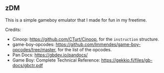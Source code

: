 ## zDM ##
This is a simple gameboy emulator that I made for fun in my freetime.

Credits:
- Cinoop: https://github.com/CTurt/Cinoop, for the `instruction` structure.
- game-boy-opcodes: https://github.com/lmmendes/game-boy-opcodes/tree/master, for the list of the opcodes.
- Pan Docs: https://gbdev.io/pandocs/
- Game Boy: Complete Technical Reference: https://gekkio.fi/files/gb-docs/gbctr.pdf
